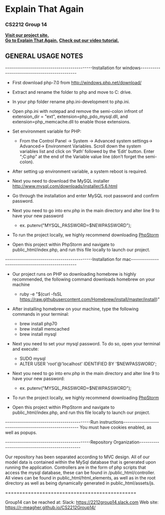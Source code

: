 # Explain That Again
### CS2212 Group 14

[<b>Visit our project site.</b>](https://r-meagher.github.io/CS2212Group14/) <br>
[<b>Go to Explain That Again.</b>](https://explainthatagain.herokuapp.com/index.php)
[<b>Check out our video tutorial.</b>](https://www.youtube.com/watch?v=LqvJvlzAu1o&feature=youtu.be)

GENERAL USAGE NOTES
--------------------

--------------------------------------------Installation for windows----------------------------------------------
- First download php-7.0 from http://windows.php.net/download/

- Extract and rename the folder to php and move to C: drive.

- In your php folder rename php.ini-development to php.ini. 
    
- Open php.ini with notepad and remove the semi-colon infront of extension_dir = "ext", extension=php_pdo_mysql.dll, and                     extension=php_memcache.dll to enable those extensions.
    
- Set environment variable for PHP:
    - From the Control Panel -> System -> Advanced system settings-> Advanced-> Environment Variables.
      Scroll down the system variables list and click on ‘Path’ followed by the ‘Edit’ button. Enter “;C:php” at the end of the Variable         value line (don’t forget the semi-colon).

- After setting up environment variable, a system reboot is required.

- Next you need to download the MySQL installer http://www.mysql.com/downloads/installer/5.6.html

- Go through the installation and enter MySQL root password and confirm password.

- Next you need to go into env.php in the main directory and alter line 9 to have your new password
    - ex.  putenv("MYSQL_PASSWORD=$NEWPASSWORD");

- To run the project locally, we highly recommend downloading [PhpStorm]( https://www.jetbrains.com/phpstorm/)

- Open this project within PhpStorm and navigate to public_html/index.php, and run this file locally to launch our project.

--------------------------------------------Installation for mac--------------------------------------------------
- Our project runs on PHP so downloading homebrew is highly recommended, the following command downloads homebrew on your machine
    - ruby -e "$(curl -fsSL https://raw.githubusercontent.com/Homebrew/install/master/install)"

- After installing homebrew on your machine, type the following commands in your terminal:
    - brew install php70
    - brew install memcached
    - brew install mysql

- Next you need to set your mysql password. To do so, open your terminal and execute:
    - SUDO mysql
    - ALTER USER 'root'@'localhost' IDENTIFIED BY '$NEWPASSWORD';

- Next you need to go into env.php in the main directory and alter line 9 to have your new password:
    - ex.  putenv("MYSQL_PASSWORD=$NEWPASSWORD");

- To run the project locally, we highly recommend downloading [PhpStorm]( https://www.jetbrains.com/phpstorm/)

- Open this project within PhpStorm and navigate to public_html/index.php, and run this file locally to launch our project.
    
-------------------------------------------Run instructions-------------------------------------------------------
You must have cookies enabled, as well as popups.

-------------------------------------------Repository Organization------------------------------------------------

Our repository has been separated according to MVC design. All of our model data is contained
within the MySql database that is generated upon running the application.
Controllers are in the form of php scripts that access the mysql database, these can be found in
/public_html/controller.
All views can be found in public_html/html_elements, as well as in the root directory as well as 
being dynamically generated in public_html/assets/js.

==============================================

Group14 can be reached at:
Slack:      https://2212group14.slack.com
Web site:   https://r-meagher.github.io/CS2212Group14/
